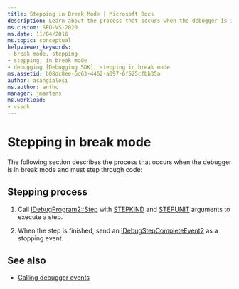 ```yaml
---
title: Stepping in Break Mode | Microsoft Docs
description: Learn about the process that occurs when the debugger is in break mode. The debugger must then step through code.
ms.custom: SEO-VS-2020
ms.date: 11/04/2016
ms.topic: conceptual
helpviewer_keywords:
- break mode, stepping
- stepping, in break mode
- debugging [Debugging SDK], stepping in break mode
ms.assetid: b08dc8ee-6c63-4462-a097-6f525cfbb35a
author: acangialosi
ms.author: anthc
manager: jmartens
ms.workload:
- vssdk
---
```

# Stepping in break mode
The following section describes the process that occurs when the debugger is in break mode and must step through code:

## Stepping process

1. Call [IDebugProgram2::Step](../../extensibility/debugger/reference/idebugprogram2-step.md) with [STEPKIND](../../extensibility/debugger/reference/stepkind.md) and [STEPUNIT](../../extensibility/debugger/reference/stepunit.md) arguments to execute a step.

2. When the step is finished, send an [IDebugStepCompleteEvent2](../../extensibility/debugger/reference/idebugstepcompleteevent2.md) as a stopping event.

## See also
- [Calling debugger events](../../extensibility/debugger/calling-debugger-events.md)
